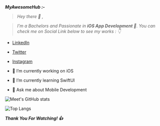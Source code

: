 ***MyAwesomeHub :-***

> *Hey there 👋 ,*

> *I’m a Bachelors and Passionate in **iOS App Development **. You can check me on Social Link below to see my works : 👇*

<!--- - [Resume](https://drive.google.com/file/d/1gchAfTDmpDYNXZ_HA1cz1TAFo-mi8hA3/view?usp=sharing) -->

- [LinkedIn](https://in.linkedin.com/in/patelmeet12)

- [Twitter](https://twitter.com/patelmeet_12)

- [Instagram](https://www.instagram.com/meetsurani12/)


- 🔭 I’m currently working on iOS 
- 🌱 I’m currently learning SwiftUI
- 💬 Ask me about Mobile Development

![Meet's GitHub stats](https://github-readme-stats.vercel.app/api?username=patelmeet12&show_icons=true&theme=radical)

![Top Langs](https://github-readme-stats.vercel.app/api/top-langs/?username=patelmeet12&layout=compact&theme=radical)

<!--- ![Meet's github activity graph](https://activity-graph.herokuapp.com/graph?username=patelmeet12&theme=dracula) -->



***Thank You For Watching! :+1:***

